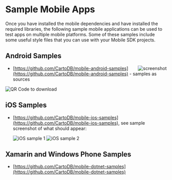 # Sample Mobile Apps

Once you have installed the mobile dependencies and have installed the required libraries, the following sample mobile applications can be used to test apps on multiple mobile platforms. Some of these samples include some useful style files that you can use with your Mobile SDK projects.

## Android Samples

<img src="/img/layout/mobile/offmaps_screen-ae7ba8fb72048017.png" align="right" alt="screenshot"/>

* [https://github.com/CartoDB/mobile-android-samples](https://github.com/CartoDB/mobile-android-samples) - samples as sources

<img src="http://zxing.org/w/chart?cht=qr&chs=230x230&chld=L&choe=UTF-8&chl=http%3A%2F%2Fgoo.gl%2F1hHPWW" alt="QR Code to download"/>

## iOS Samples

* [https://github.com/CartoDB/mobile-ios-samples](https://github.com/CartoDB/mobile-ios-samples), see sample screenshot of what should appear:

    <img src="/img/layout/mobile/iOS_Simulator_Screen_Shot_26_Dec_2014_20.35.20-138b915be3632e5d.png" alt="iOS sample 1"/> <img src="/img/layout/mobile/iOS_Simulator_Screen_Shot_26_Dec_2014_20.41.57-201c02b53a916987.png" alt="iOS sample 2"/>

## Xamarin and Windows Phone Samples

* [https://github.com/CartoDB/mobile-dotnet-samples](https://github.com/CartoDB/mobile-dotnet-samples)

